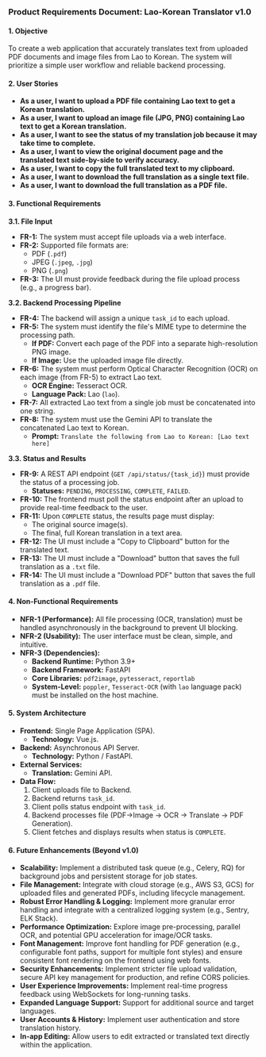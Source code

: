 ### **Product Requirements Document: Lao-Korean Translator v1.0**
#### **1. Objective**

To create a web application that accurately translates text from uploaded PDF documents and image files from Lao to Korean. The system will prioritize a simple user workflow and reliable backend processing.

#### **2. User Stories**

*   **As a user, I want to upload a PDF file containing Lao text to get a Korean translation.**
*   **As a user, I want to upload an image file (JPG, PNG) containing Lao text to get a Korean translation.**
*   **As a user, I want to see the status of my translation job because it may take time to complete.**
*   **As a user, I want to view the original document page and the translated text side-by-side to verify accuracy.**
*   **As a user, I want to copy the full translated text to my clipboard.**
*   **As a user, I want to download the full translation as a single text file.**
*   **As a user, I want to download the full translation as a PDF file.**

#### **3. Functional Requirements**

**3.1. File Input**
*   **FR-1:** The system must accept file uploads via a web interface.
*   **FR-2:** Supported file formats are:
    *   PDF (`.pdf`)
    *   JPEG (`.jpeg`, `.jpg`)
    *   PNG (`.png`)
*   **FR-3:** The UI must provide feedback during the file upload process (e.g., a progress bar).

**3.2. Backend Processing Pipeline**
*   **FR-4:** The backend will assign a unique `task_id` to each upload.
*   **FR-5:** The system must identify the file's MIME type to determine the processing path.
    *   **If PDF:** Convert each page of the PDF into a separate high-resolution PNG image.
    *   **If Image:** Use the uploaded image file directly.
*   **FR-6:** The system must perform Optical Character Recognition (OCR) on each image (from FR-5) to extract Lao text.
    *   **OCR Engine:** Tesseract OCR.
    *   **Language Pack:** Lao (`lao`).
*   **FR-7:** All extracted Lao text from a single job must be concatenated into one string.
*   **FR-8:** The system must use the Gemini API to translate the concatenated Lao text to Korean.
    *   **Prompt:** `Translate the following from Lao to Korean: [Lao text here]`

**3.3. Status and Results**
*   **FR-9:** A REST API endpoint (`GET /api/status/{task_id}`) must provide the status of a processing job.
    *   **Statuses:** `PENDING`, `PROCESSING`, `COMPLETE`, `FAILED`.
*   **FR-10:** The frontend must poll the status endpoint after an upload to provide real-time feedback to the user.
*   **FR-11:** Upon `COMPLETE` status, the results page must display:
    *   The original source image(s).
    *   The final, full Korean translation in a text area.
*   **FR-12:** The UI must include a "Copy to Clipboard" button for the translated text.
*   **FR-13:** The UI must include a "Download" button that saves the full translation as a `.txt` file.
*   **FR-14:** The UI must include a "Download PDF" button that saves the full translation as a `.pdf` file.

#### **4. Non-Functional Requirements**

*   **NFR-1 (Performance):** All file processing (OCR, translation) must be handled asynchronously in the background to prevent UI blocking.
*   **NFR-2 (Usability):** The user interface must be clean, simple, and intuitive.
*   **NFR-3 (Dependencies):**
    *   **Backend Runtime:** Python 3.9+
    *   **Backend Framework:** FastAPI
    *   **Core Libraries:** `pdf2image`, `pytesseract`, `reportlab`
    *   **System-Level:** `poppler`, `Tesseract-OCR` (with `lao` language pack) must be installed on the host machine.

#### **5. System Architecture**

*   **Frontend:** Single Page Application (SPA).
    *   **Technology:** Vue.js.
*   **Backend:** Asynchronous API Server.
    *   **Technology:** Python / FastAPI.
*   **External Services:**
    *   **Translation:** Gemini API.
*   **Data Flow:**
    1.  Client uploads file to Backend.
    2.  Backend returns `task_id`.
    3.  Client polls status endpoint with `task_id`.
    4.  Backend processes file (PDF->Image -> OCR -> Translate -> PDF Generation).
    5.  Client fetches and displays results when status is `COMPLETE`.

#### **6. Future Enhancements (Beyond v1.0)**

*   **Scalability:** Implement a distributed task queue (e.g., Celery, RQ) for background jobs and persistent storage for job states.
*   **File Management:** Integrate with cloud storage (e.g., AWS S3, GCS) for uploaded files and generated PDFs, including lifecycle management.
*   **Robust Error Handling & Logging:** Implement more granular error handling and integrate with a centralized logging system (e.g., Sentry, ELK Stack).
*   **Performance Optimization:** Explore image pre-processing, parallel OCR, and potential GPU acceleration for image/OCR tasks.
*   **Font Management:** Improve font handling for PDF generation (e.g., configurable font paths, support for multiple font styles) and ensure consistent font rendering on the frontend using web fonts.
*   **Security Enhancements:** Implement stricter file upload validation, secure API key management for production, and refine CORS policies.
*   **User Experience Improvements:** Implement real-time progress feedback using WebSockets for long-running tasks.
*   **Expanded Language Support:** Support for additional source and target languages.
*   **User Accounts & History:** Implement user authentication and store translation history.
*   **In-app Editing:** Allow users to edit extracted or translated text directly within the application.
